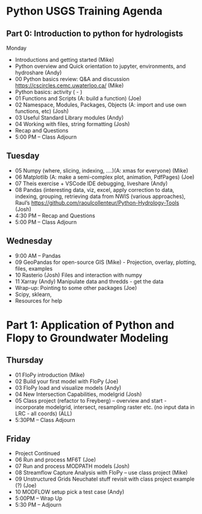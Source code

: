 # Python USGS Training Agenda
 
## Part 0: Introduction to python for hydrologists
Monday
- Introductions and getting started  (Mike) 
- Python overview and Quick orientation to jupyter, environments, and hydroshare (Andy) 
- 00 Python basics review: Q&A and discussion https://cscircles.cemc.uwaterloo.ca/  (Mike) 
- Python basics: activity ( - ) 
- 01 Functions and Scripts  (A: build a function) (Joe) 
- 02 Namespace, Modules, Packages, Objects (A: import and use own functions, etc) (Josh) 
- 03 Useful Standard Library modules (Andy) 
- 04 Working with files, string formatting (Josh) 
- Recap and Questions 
- 5:00 PM    –    Class Adjourn 
 
## Tuesday
   - 05 Numpy (where, slicing, indexing, ….)(A: xmas for everyone) (Mike)  
   - 06 Matplotlib (A: make a semi-complex plot, animation, PdfPages) (Joe) 
   - 07 Theis exercise + VSCode IDE debugging, liveshare (Andy) 
   - 08 Pandas (interesting data, viz, excel, apply correction to data, indexing, grouping, retrieving data from NWIS (various approaches), Raul’s https://github.com/raoulcollenteur/Python-Hydrology-Tools (Josh) 
   - 4:30 PM    –   Recap and Questions 
   - 5:00 PM    –    Class Adjourn 
 
## Wednesday
   - 9:00 AM   – Pandas 
   - 09 GeoPandas for open-source GIS (Mike) -     Projection, overlay, plotting, files, examples 
   - 10 Rasterio (Josh) 
         Files and interaction with numpy 
   - 11 Xarray (Andy) 
           Manipulate data and thredds - get the data 
   - Wrap-up: Pointing to some other packages (Joe)  
   - Scipy, sklearn, 
   - Resources for help 

 
# Part 1: Application of Python and Flopy to Groundwater Modeling 
## Thursday 
   - 01 FloPy introduction (Mike) 
   - 02 Build your first model with FloPy (Joe) 
   - 03 FloPy load and visualize models (Andy) 
   - 04 New Intersection Capabilities, modelgrid (Josh) 
   - 05 Class project (refactor to Freyberg) – overview and start - incorporate modelgrid, intersect, resampling raster etc. (no input data in LRC - all coords) (ALL) 
   - 5:30PM  – Class Adjourn 
 
## Friday
   - Project Continued 
   - 06  Run and process MF6T (Joe) 
   - 07 Run and process MODPATH models (Josh) 
   - 08 Streamflow Capture Analysis with FloPy – use class project (Mike) 
   - 09 Unstructured Grids Neuchatel stuff revisit with class project example (?) (Joe) 
   - 10 MODFLOW setup pick a test case (Andy) 
   - 5:00PM  – Wrap Up 
   - 5:30 PM  – Adjourn 
